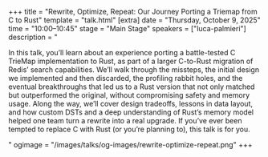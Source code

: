 +++
title = "Rewrite, Optimize, Repeat: Our Journey Porting a Triemap from C to Rust"
template = "talk.html"
[extra]
  date = "Thursday, October 9, 2025"
  time = "10:00–10:45"
  stage = "Main Stage"
  speakers = ["luca-palmieri"]
  description = "<p>In this talk, you’ll learn about an experience porting a battle-tested C TrieMap implementation to Rust, as part of a larger C-to-Rust migration of Redis’ search capabilities. We’ll walk through the missteps, the initial design we implemented and then discarded, the profiling rabbit holes, and the eventual breakthroughs that led us to a Rust version that not only matched but outperformed the original, without compromising safety and memory usage. Along the way, we’ll cover design tradeoffs, lessons in data layout, and how custom DSTs and a deep understanding of Rust’s memory model helped one team turn a rewrite into a real upgrade. If you’ve ever been tempted to replace C with Rust (or you’re planning to), this talk is for you.</p>"
  ogimage = "/images/talks/og-images/rewrite-optimize-repeat.png"
+++
